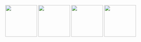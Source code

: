 <img src="https://media.giphy.com/media/Bl6VoPv34mX2E/giphy.gif" height="100px"></img>
<img src="https://media.giphy.com/media/Bl6VoPv34mX2E/giphy.gif" height="100px"></img>
<img src="https://media.giphy.com/media/Bl6VoPv34mX2E/giphy.gif" height="100px"></img>
<img src="https://media.giphy.com/media/Bl6VoPv34mX2E/giphy.gif" height="100px"></img>
